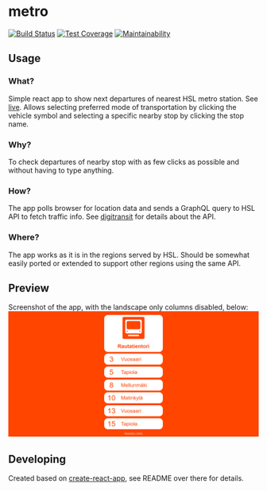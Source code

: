 # metro
[![Build Status](https://travis-ci.org/kangasta/metro.svg?branch=master)](https://travis-ci.org/kangasta/metro)
[![Test Coverage](https://api.codeclimate.com/v1/badges/a28d52f50bf259e2547a/test_coverage)](https://codeclimate.com/github/kangasta/metro/test_coverage)
[![Maintainability](https://api.codeclimate.com/v1/badges/a28d52f50bf259e2547a/maintainability)](https://codeclimate.com/github/kangasta/metro/maintainability)

## Usage

### What?

Simple react app to show next departures of nearest HSL metro station. See [live](https://kangasta.github.io/metro/). Allows selecting preferred mode of transportation by clicking the vehicle symbol and selecting a specific nearby stop by clicking the stop name.

### Why?

To check departures of nearby stop with as few clicks as possible and without having to type anything.

### How?

The app polls browser for location data and sends a GraphQL query to HSL API to fetch traffic info. See [digitransit](https://digitransit.fi/en/developers/) for details about the API.

### Where?

The app works as it is in the regions served by HSL. Should be somewhat easily ported or extended to support other regions using the same API.

## Preview

Screenshot of the app, with the landscape only columns disabled, below:
![App screenshot](public/preview.png)

## Developing

Created based on [create-react-app](https://github.com/facebookincubator/create-react-app), see README over there for details.

